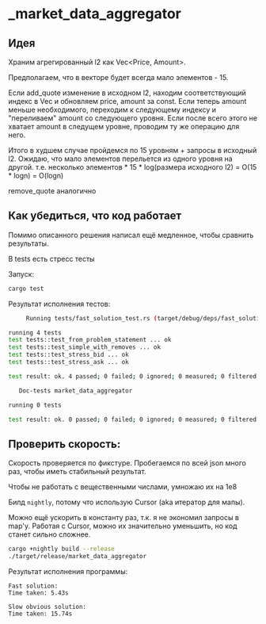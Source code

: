 # _market_data_aggregator

## Идея

Храним агрегированный l2 как Vec<Price, Amount>.

Предполагаем, что в векторе будет всегда мало элементов - 15.

Если add_quote изменение в исходном l2, находим соответствующий индекс в Vec и обновляем price, amount за const. 
Если теперь amount меньше необходимого, переходим к следующему индексу и "переливаем" amount со следующего уровня.
Если после всего этого не хватает amount в следущем уровне, проводим ту же операцию для него.

Итого в худшем случае пройдемся по 15 уровням + запросы в исходный l2. Ожидаю, что мало элементов перельется из одного уровня на другой. т.е. несколько элементов * 15 * log(размера исходного l2) = O(15 * logn) = O(logn)

remove_quote аналогично
## Как убедиться, что код работает

Помимо описанного решения написал ещё медленное, чтобы сравнить результаты.

В tests есть стресс тесты

Запуск:
```bash
cargo test
```

Результат исполнения тестов:

```bash
     Running tests/fast_solution_test.rs (target/debug/deps/fast_solution_test-a48a9bef4a479007)

running 4 tests
test tests::test_from_problem_statement ... ok
test tests::test_simple_with_removes ... ok
test tests::test_stress_bid ... ok
test tests::test_stress_ask ... ok

test result: ok. 4 passed; 0 failed; 0 ignored; 0 measured; 0 filtered out; finished in 1.11s

   Doc-tests market_data_aggregator

running 0 tests

test result: ok. 0 passed; 0 failed; 0 ignored; 0 measured; 0 filtered out; finished in 0.00s
```

## Проверить скорость:

Скорость проверяется по фикстуре. Пробегаемся по всей json много раз, чтобы иметь стабильный результат.

Чтобы не работать с вещественными числами, умножаю их на 1e8

Билд `nightly`, потому что использую Cursor (aka итератор для мапы).

Можно ещё ускорить в константу раз, т.к. я не экономил запросы в map'у. Работая с Cursor, можно их значительно уменьшить, но код станет сильно сложнее.

```bash
cargo +nightly build --release
./target/release/market_data_aggregator
```

Результат исполнения программы:
```
Fast solution: 
Time taken: 5.43s

Slow obvious solution:
Time taken: 15.74s
```
